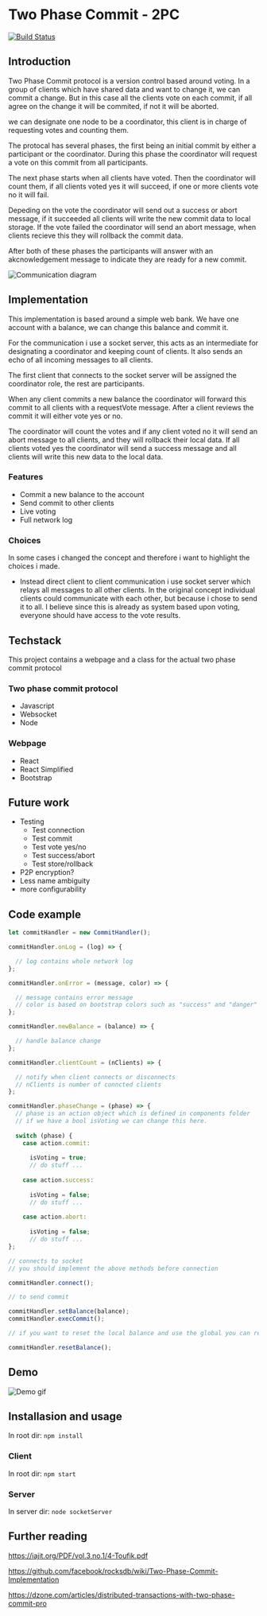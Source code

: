 # Two Phase Commit - 2PC

[![Build Status](https://travis-ci.com/JLMadsen/twoPhaseCommit.svg?token=wJdgix4kVLGxzJzesfZK&branch=master)](https://travis-ci.com/JLMadsen/twoPhaseCommit)

## Introduction

Two Phase Commit protocol is a version control based around voting. In a group of clients which have shared data and want to change it, we can commit a change. But in this case all the clients vote on each commit, if all agree on the change it will be commited, if not it will be aborted. 

we can designate one node to be a coordinator, this client is in charge of requesting votes and counting them.

The protocal has several phases, the first being an initial commit by either a participant or the coordinator.
During this phase the coordinator will request a vote on this commit from all participants.

The next phase starts when all clients have voted. Then the coordinator will count them, if all clients voted yes it will succeed, if one or more clients vote no it will fail.

Depeding on the vote the coordinator will send out a success or abort message, if it succeeded all clients will write the new commit data to local storage. If the vote failed the coordinator will send an abort message, when clients recieve this they will rollback the commit data.

After both of these phases the participants will answer with an akcnowledgement message to indicate they are ready for a new commit.

![Communication diagram](https://i.imgur.com/0UsgsfH.png)

## Implementation

This implementation is based around a simple web bank. We have one account with a balance, we can change this balance and commit it.

For the communication i use a socket server, this acts as an intermediate for designating a coordinator and keeping count of clients. It also sends an echo of all incoming messages to all clients.

The first client that connects to the socket server will be assigned the coordinator role, the rest are participants.

When any client commits a new balance the coordinator will forward this commit to all clients with a requestVote message.
After a client reviews the commit it will either vote yes or no.

The coordinator will count the votes and if any client voted no it will send an abort message to all clients, and they will rollback their local data. If all clients voted yes the coordinator will send a success message and all clients will write this new data to the local data.

### Features

- Commit a new balance to the account
- Send commit to other clients
- Live voting
- Full network log

### Choices

In some cases i changed the concept and therefore i want to highlight the choices i made.

- Instead direct client to client communication i use socket server which relays all messages to all other clients. In the original concept individual clients could communicate with each other, but because i chose to send it to all. I believe since this is already as system based upon voting, everyone should have access to the vote results.

## Techstack

This project contains a webpage and a class for the actual two phase commit protocol

### Two phase commit protocol

- Javascript
- Websocket
- Node

### Webpage

- React
- React Simplified
- Bootstrap

## Future work

- Testing
  - Test connection
  - Test commit
  - Test vote yes/no
  - Test success/abort
  - Test store/rollback
- P2P encryption?
- Less name ambiguity
- more configurability

## Code example

```js
let commitHandler = new CommitHandler();

commitHandler.onLog = (log) => {

  // log contains whole network log
};

commitHandler.onError = (message, color) => {

  // message contains error message
  // color is based on bootstrap colors such as "success" and "danger"
};

commitHandler.newBalance = (balance) => {

  // handle balance change
};

commitHandler.clientCount = (nClients) => {

  // notify when client connects or disconnects
  // nClients is number of conncted clients
};

commitHandler.phaseChange = (phase) => {
  // phase is an action object which is defined in components folder
  // if we have a bool isVoting we can change this here.
  
  switch (phase) {
    case action.commit:
    
      isVoting = true;
      // do stuff ...
      
    case action.success:
    
      isVoting = false;
      // do stuff ...
      
    case action.abort:
    
      isVoting = false;
      // do stuff ...
};

// connects to socket
// you should implement the above methods before connection

commitHandler.connect();

// to send commit

commitHandler.setBalance(balance);
commitHandler.execCommit();

// if you want to reset the local balance and use the global you can reset

commitHandler.resetBalance();
```

## Demo

![Demo gif](https://i.imgur.com/xoE2JTM.gif)

## Installasion and usage
In root dir: 
`npm install`

### Client
In root dir: 
`npm start`

### Server
In server dir:
`node socketServer`

## Further reading

https://iajit.org/PDF/vol.3,no.1/4-Toufik.pdf

https://github.com/facebook/rocksdb/wiki/Two-Phase-Commit-Implementation

https://dzone.com/articles/distributed-transactions-with-two-phase-commit-pro
